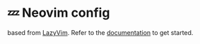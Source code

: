 # 💤 Neovim config

based from [LazyVim](https://github.com/LazyVim/LazyVim).
Refer to the [documentation](https://lazyvim.github.io/installation) to get started.
